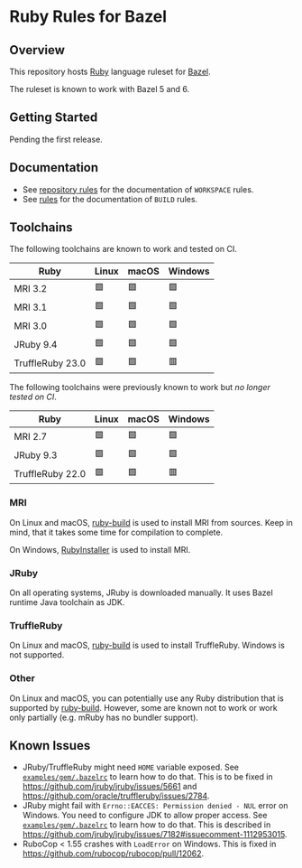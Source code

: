# Ruby Rules for Bazel

## Overview

This repository hosts [Ruby][1] language ruleset for [Bazel][2].

The ruleset is known to work with Bazel 5 and 6.

## Getting Started

Pending the first release.

## Documentation

- See [repository rules][3] for the documentation of `WORKSPACE` rules.
- See [rules][4] for the documentation of `BUILD` rules.

## Toolchains

The following toolchains are known to work and tested on CI.

| Ruby             | Linux | macOS | Windows |
|------------------|-------|-------|---------|
| MRI 3.2          | 🟩    | 🟩    | 🟩      |
| MRI 3.1          | 🟩    | 🟩    | 🟩      |
| MRI 3.0          | 🟩    | 🟩    | 🟩      |
| JRuby 9.4        | 🟩    | 🟩    | 🟩      |
| TruffleRuby 23.0 | 🟩    | 🟩    | 🟥      |

The following toolchains were previously known to work but *no longer tested on CI*.

| Ruby             | Linux | macOS | Windows |
|------------------|-------|-------|---------|
| MRI 2.7          | 🟩    | 🟩    | 🟩      |
| JRuby 9.3        | 🟩    | 🟩    | 🟩      |
| TruffleRuby 22.0 | 🟩    | 🟩    | 🟥      |

### MRI

On Linux and macOS, [ruby-build][5] is used to install MRI from sources.
Keep in mind, that it takes some time for compilation to complete.

On Windows, [RubyInstaller][6] is used to install MRI.

### JRuby

On all operating systems, JRuby is downloaded manually.
It uses Bazel runtime Java toolchain as JDK.

### TruffleRuby

On Linux and macOS, [ruby-build][5] is used to install TruffleRuby.
Windows is not supported.

### Other

On Linux and macOS, you can potentially use any Ruby distribution that is supported by [ruby-build][5].
However, some are known not to work or work only partially (e.g. mRuby has no bundler support).

## Known Issues

* JRuby/TruffleRuby might need `HOME` variable exposed.
  See [`examples/gem/.bazelrc`][7] to learn how to do that.
  This is to be fixed in https://github.com/jruby/jruby/issues/5661 and https://github.com/oracle/truffleruby/issues/2784.
* JRuby might fail with `Errno::EACCES: Permission denied - NUL` error on Windows.
  You need to configure JDK to allow proper access.
  See [`examples/gem/.bazelrc`][7] to learn how to do that.
  This is described in https://github.com/jruby/jruby/issues/7182#issuecomment-1112953015.
* RuboCop < 1.55 crashes with `LoadError` on Windows.
  This is fixed in https://github.com/rubocop/rubocop/pull/12062.

[1]: https://www.ruby-lang.org
[2]: https://bazel.build
[3]: docs/repository_rules.md
[4]: docs/rules.md
[5]: https://github.com/rbenv/ruby-build
[6]: https://rubyinstaller.org
[7]: examples/gem/.bazelrc
